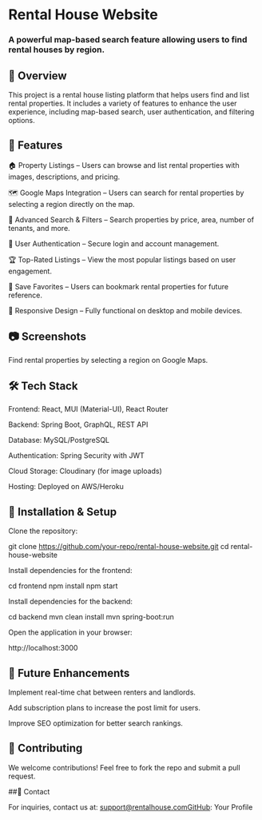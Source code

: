 # Rental House Website

### A powerful map-based search feature allowing users to find rental houses by region.

## 📌 Overview

This project is a rental house listing platform that helps users find and list rental properties. It includes a variety of features to enhance the user experience, including map-based search, user authentication, and filtering options.

## 🚀 Features

🏠 Property Listings – Users can browse and list rental properties with images, descriptions, and pricing.

🗺️ Google Maps Integration – Users can search for rental properties by selecting a region directly on the map.

🔎 Advanced Search & Filters – Search properties by price, area, number of tenants, and more.

🔑 User Authentication – Secure login and account management.

🏆 Top-Rated Listings – View the most popular listings based on user engagement.

📌 Save Favorites – Users can bookmark rental properties for future reference.

📱 Responsive Design – Fully functional on desktop and mobile devices.

## 📷 Screenshots

Find rental properties by selecting a region on Google Maps.

## 🛠️ Tech Stack

Frontend: React, MUI (Material-UI), React Router

Backend: Spring Boot, GraphQL, REST API

Database: MySQL/PostgreSQL

Authentication: Spring Security with JWT

Cloud Storage: Cloudinary (for image uploads)

Hosting: Deployed on AWS/Heroku

## 📖 Installation & Setup

Clone the repository:

git clone https://github.com/your-repo/rental-house-website.git
cd rental-house-website

Install dependencies for the frontend:

cd frontend
npm install
npm start

Install dependencies for the backend:

cd backend
mvn clean install
mvn spring-boot:run

Open the application in your browser:

http://localhost:3000

## 🎯 Future Enhancements

Implement real-time chat between renters and landlords.

Add subscription plans to increase the post limit for users.

Improve SEO optimization for better search rankings.

## 🤝 Contributing

We welcome contributions! Feel free to fork the repo and submit a pull request.

##📩 Contact

For inquiries, contact us at: support@rentalhouse.comGitHub: Your Profile

